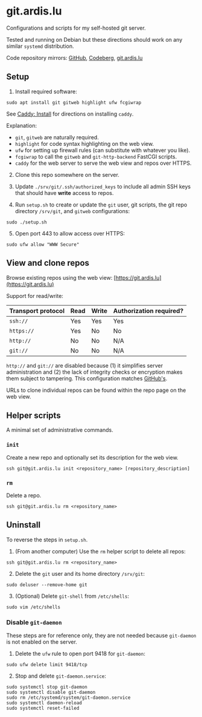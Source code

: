 # git.ardis.lu

Configurations and scripts for my self-hosted git server.

Tested and running on Debian but these directions should work on any similar `systemd` distribution.

Code repository mirrors: [GitHub](https://github.com/ardislu/git.ardis.lu), [Codeberg](https://codeberg.org/ardislu/git.ardis.lu), [git.ardis.lu](https://git.ardis.lu/git.ardis.lu)

## Setup

1. Install required software:

```
sudo apt install git gitweb highlight ufw fcgiwrap
```

See [Caddy: Install](https://caddyserver.com/docs/install) for directions on installing `caddy`.

Explanation:
- `git`, `gitweb` are naturally required.
- `highlight` for code syntax highlighting on the web view.
- `ufw` for setting up firewall rules (can substitute with whatever you like).
- `fcgiwrap` to call the `gitweb` and `git-http-backend` FastCGI scripts.
- `caddy` for the web server to serve the web view and repos over HTTPS.

2. Clone this repo somewhere on the server.

3. Update `./srv/git/.ssh/authorized_keys` to include all admin SSH keys that should have **write** access to repos.

4. Run `setup.sh` to create or update the `git` user, git scripts, the git repo directory `/srv/git`, and `gitweb` configurations:

```
sudo ./setup.sh
```

5. Open port 443 to allow access over HTTPS:

```
sudo ufw allow "WWW Secure"
```

## View and clone repos

Browse existing repos using the web view: [https://git.ardis.lu](https://git.ardis.lu)

Support for read/write:

Transport protocol | Read | Write | Authorization required?
--- | --- | --- | ---
`ssh://` | Yes | Yes | Yes
`https://` | Yes | No | No
`http://` | No | No | N/A
`git://` | No | No | N/A

`http://` and `git://` are disabled because (1) it simplifies server administration and (2) the lack of integrity checks or encryption makes them subject to tampering. This configuration matches [GitHub's](https://github.blog/security/application-security/improving-git-protocol-security-github/).

URLs to clone individual repos can be found within the repo page on the web view.

## Helper scripts

A minimal set of administrative commands.

### `init`

Create a new repo and optionally set its description for the web view.

```
ssh git@git.ardis.lu init <repository_name> [repository_description]
```

### `rm`

Delete a repo.

```
ssh git@git.ardis.lu rm <repository_name>
```

## Uninstall

To reverse the steps in `setup.sh`.

1. (From another computer) Use the `rm` helper script to delete all repos:

```
ssh git@git.ardis.lu rm <repository_name>
```

2. Delete the `git` user and its home directory `/srv/git`:

```
sudo deluser --remove-home git
```

3. (Optional) Delete `git-shell` from `/etc/shells`:

```
sudo vim /etc/shells
```

### Disable `git-daemon`

These steps are for reference only, they are not needed because `git-daemon` is not enabled on the server.

1. Delete the `ufw` rule to open port 9418 for `git-daemon`:

```
sudo ufw delete limit 9418/tcp
```

2. Stop and delete `git-daemon.service`:

```
sudo systemctl stop git-daemon
sudo systemctl disable git-daemon
sudo rm /etc/systemd/system/git-daemon.service
sudo systemctl daemon-reload
sudo systemctl reset-failed
```
